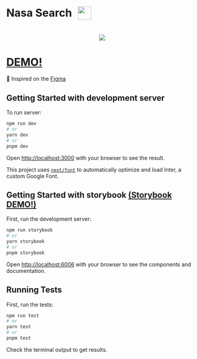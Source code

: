 
<h1 align="center" style="display:flex; gap:16px;">
    <span>Nasa Search</span>
    <img height="35px" href="https://github.com/MelisseCabral/nasa-search/assets/9977351/df1b0108-5d1f-4491-900b-e28f54297f1f" width="35px"src="https://github.com/MelisseCabral/nasa-search/assets/9977351/f85c6345-a04c-469a-9403-d610923cdd08"/>
</h1>

<h1 align="center">
    <img 
href="https://github.com/MelisseCabral/nasa-search/assets/9977351/df1b0108-5d1f-4491-900b-e28f54297f1f" 
src="https://github.com/MelisseCabral/nasa-search/assets/9977351/aec306be-c92d-448c-b933-7fcae6ef9392"/>
</h1>

# [DEMO!](https://nasa-search-codekeeper.vercel.app) 

🌴 Inspired on the [Figma](https://www.figma.com/community/file/1187809544925739392)


## Getting Started with development server

To run server:

```bash
npm run dev
# or
yarn dev
# or
pnpm dev
```

Open [http://localhost:3000](http://localhost:3000) with your browser to see the result.

This project uses [`next/font`](https://nextjs.org/docs/basic-features/font-optimization) to automatically optimize and load Inter, a custom Google Font.


## Getting Started with storybook [(Storybook DEMO!)](https://nasa-search-codekeeper.vercel.app)

First, run the development server:

```bash
npm run storybook
# or
yarn storybook
# or
pnpm storybook
```

Open [http://localhost:6006](http://localhost:6006) with your browser to see the components and documentation.

## Running Tests 

First, run the tests:

```bash
npm run test
# or
yarn test
# or
pnpm test
```

Check the terminal output to get results.


